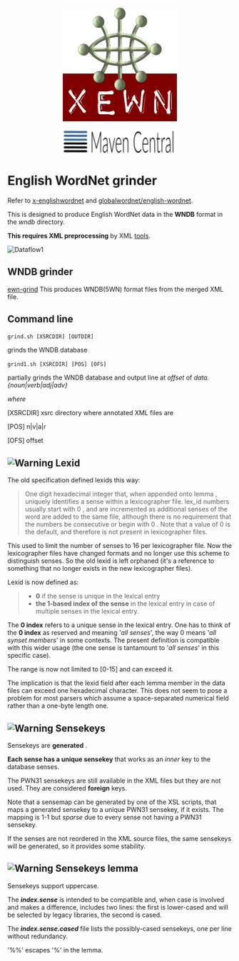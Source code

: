 <p align="center">
<img width="256" height="256" src="images/xewn2.png">
</p>
<p align="center">
<img width="256"src="images/mavencentral.png">
</p>

# English WordNet grinder

Refer to [x-englishwordnet](https://github.com/x-englishwordnet) and [globalwordnet/english-wordnet](https://github.com/globalwordnet/english-wordnet).

This is designed to produce English WordNet data in the **WNDB** format in the _wndb_ directory. 

**This requires XML preprocessing** by XML [tools](https://github.com/x-englishwordnet/xml-transform-merge-validate).

![Dataflow1](images/dataflow1.png  "Dataflow")

## WNDB grinder

[ewn-grind](https://github.com/1313ou/ewn-grind) 
This produces WNDB(5WN) format files from the merged XML file.

## Command line

`grind.sh [XSRCDIR] [OUTDIR]`

grinds the WNDB database


`grind1.sh [XSRCDIR] [POS] [OFS]`

partially grinds the WNDB database and output line at *offset* of *data.{noun|verb|adj|adv}*

*where*

[XSRCDIR] xsrc directory where annotated XML files are

[POS]     n|v|a|r

[OFS]     offset

## ![Warning](images/star.png  "Warning") Lexid

The old specification defined lexids this way:

> One digit hexadecimal integer that, when appended onto lemma , uniquely
> identifies a sense within a lexicographer file. lex_id numbers usually
> start with 0 , and are incremented as additional senses of the word are
> added to the same file, although there is no requirement that the
> numbers be consecutive or begin with 0 . Note that a value of 0 is the
> default, and therefore is not present in lexicographer files.

This used to limit the number of senses to 16 per lexicographer file. Now the lexicographer files have changed formats and no longer use this scheme to distinguish senses. So the old lexid is left orphaned (it's a reference to something that no longer exists in the new lexicographer files).

Lexid is now defined as:
> - __0__ if the sense is unique in the lexical entry
> - __the 1-based index of the sense__ in the lexical entry in case of multiple senses in the lexical entry.

The __0 index__ refers to a unique sense in the lexical entry. One has to think of the __0 index__ as reserved and meaning '*all senses*', the way 0 means '*all synset members*' in some contexts. The present definition is compatible with this wider usage (the one sense is tantamount to '*all senses*' in this specific case).

The range is now not limited to [0-15] and can exceed it.

The implication is that the lexid field after each lemma member in the data files can exceed one hexadecimal character. This does not seem to pose a problem for most parsers which assume a space-separated numerical field rather than a one-byte length one.

## ![Warning](images/star.png  "Warning") Sensekeys

Sensekeys are __generated__ .

__Each sense has a unique sensekey__ that works as an *inner* key to the database senses.

The PWN31 sensekeys are still available in the XML files but they are not used. They are considered __foreign__ keys.

Note that a sensemap can be generated by one of the XSL scripts, that maps a generated sensekey to a unique PWN31 sensekey, if it exists. The mapping is 1-1 but *sparse* due to every sense not having a PWN31 sensekey.

If the senses are not reordered in the XML source files, the same sensekeys will be generated, so it provides some stability.


## ![Warning](images/star.png  "Warning") Sensekeys lemma

Sensekeys support uppercase.

The ***index.sense*** is intended to be compatible and, when case is involved and makes a difference, includes two lines: the first is lower-cased and will be selected by legacy libraries, the second is cased.

The ***index.sense.cased*** file lists the possibly-cased sensekeys, one per line without redundancy.

'%%' escapes '%' in the lemma.
